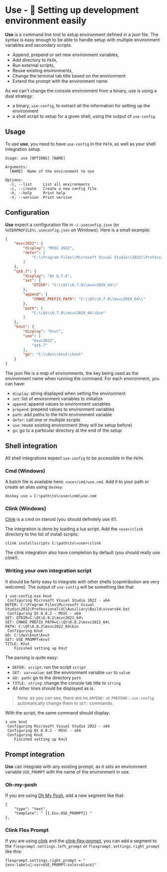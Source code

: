 # Use - 🚀 Setting up development environment easily

**Use** is a command line tool to setup environment defined in a json file. The syntax is easy enough to be able to handle setup with multiple environment variables and secondary scripts.

- Append, prepend or set new environment variables,
- Add directory to `PATH`,
- Run external scripts,
- Reuse existing environments,
- Change the terminal tab title based on the environment
- Extend the prompt with the environment name

As we can't change the console environment from a binary, use is using a dual strategy:

- a binary, `use-config`, to extract all the information for setting up the environment
- a shell script to setup for a given shell, using the output of `use-config`

## Usage

To use **use**, you need to have `use-config` in the `PATH`, as well as your shell integration setup.

```
Usage: use [OPTIONS] [NAME]

Arguments:
  [NAME]  Name of the environment to use

Options:
  -l, --list     List all environments
  -c, --create   Create a new config file
  -h, --help     Print help
  -V, --version  Print version
```

## Configuration

**Use** expect a configuration file in `~/.useconfig.json` (or `%USERPROFILE%\.useconfig.json` on Windows). Here is a small example:

```json
{
    "msvc2022": {
        "display": "MVSC 2022",
        "defer": [
            "C:\\Program Files\\Microsoft Visual Studio\\2022\\Professional\\VC\\Auxiliary\\Build\\vcvars64.bat"
        ]
    },
    "qt6.7": {
        "display": "Qt 6.7.0",
        "set": {
            "QTDIR": "C:\\Qt\\6.7.0\\msvc2019_64\\"
        },
        "append": {
            "CMAKE_PREFIX_PATH": "C:\\Qt\\6.7.0\\msvc2019_64\\"
        },
        "path": [
            "C:\\Qt\\6.7.0\\msvc2019_64\\bin"
        ]
    },
    "knut": {
        "display": "Knut",
        "use": [
            "msvc2022",
            "qt6.7"
        ],
        "go": "C:\\dev\\knut\\knut"
    }
}
```

The json file is a map of environments, the key being used as the environment name when running the command. For each environment, you can have:

- `display`: string displayed when setting the environment
- `set`: list of environment variables to initialize
- `append`: append values to environment variables
- `prepend`: prepend values to environment variables
- `path`: add paths to the `PATH` environment variable
- `defer`: call one or multiple scripts
- `use`: reuse existing environment (they will be setup before)
- `go`: go to a particular directory at the end of the setup

## Shell integration

All shell integrations expect `use-config` to be accessible in the `PATH`.

### Cmd (Windows)

A batch file is available here: `<use>/cmd/use.cmd`. Add it to your path or create an alias using `doskey`:

```
doskey use = C:\path\to\<use>\cmd\use.cmd
```

### Clink (Windows)

[Clink](https://chrisant996.github.io/clink/) is a cmd on steroid (you should definitely use it!).

The integration is done by loading a lua script. Add the `<use>/clink` directory to the list of install scripts:

```
clink installscripts C:\path\to\<use>\clink
```

The clink integration also have completion by default (you should really use clink!).

### Writing your own integration script

It should be fairly easy to integrate with other shells (copntribution are very welcome). The output of `use-config` will be something like that:

```
❯ use-config.exe knut
 Configuring Microsoft Visual Studio 2022 - x64
DEFER: C:\Program Files\Microsoft Visual Studio\2022\Professional\VC\Auxiliary\Build\vcvars64.bat
 Configuring Qt 6.8.2 - MSVC - x64
SET: QTDIR=C:\Qt\6.8.2\msvc2022_64\
SET: CMAKE_PREFIX_PATH=C:\Qt\6.8.2\msvc2022_64\
PATH: C:\Qt\6.8.2\msvc2022_64\bin
 Configuring Knut
GO: C:\dev\knut\knut
SET: USE_PROMPT=knut
TITLE: Knut
    Finished setting up Knut
```

The parsing is quite easy:

- `DEFER: script`: run the script `script`
- `SET: var=value`: set the environment variable `var` to `value`
- `GO: path`: go to the directory `path`
- `TITLE: string`: change the console tab title to `string`
- All other lines should be displayed as is.

> Note: as you can see, there are no `APPEND:` or `PREPEND:`: `use-config` automatically change them to `SET:` commands.

With the script, the same command should display:

```
❯ use knut
 Configuring Microsoft Visual Studio 2022 - x64
 Configuring Qt 6.8.2 - MSVC - x64
 Configuring Knut
    Finished setting up Knut
```

## Prompt integration

**Use** can integrate with any existing prompt, as it sets an environment variable `USE_PROMPT` with the name of the environment in use.

### Oh-my-posh

If you are using [Oh My Posh](https://ohmyposh.dev/), add a new segment like that:

```
{
    "type": "text",
    "template": " {{.Env.USE_PROMPT}} "
},
```

### Clink Flex Prompt

If you are using [clink](https://chrisant996.github.io/clink/) and the [clink-flex-prompt](https://github.com/chrisant996/clink-flex-prompt), you can add a segment to the `flexprompt.settings.left_prompt` or `flexprompt.settings.right_prompt` like this:

```
flexprompt.settings.right_prompt = "{env:label=󱁤:var=USE_PROMPT:color=black}"
```
